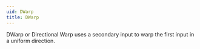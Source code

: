 ```yaml
---
uid: DWarp
title: DWarp
---
```


DWarp or Directional Warp uses a secondary input to warp the first input in a uniform direction.